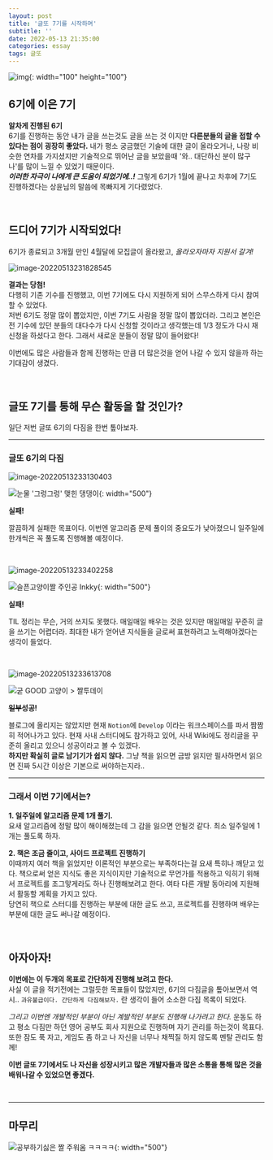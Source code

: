 ```yaml
---
layout: post
title: '글또 7기를 시작하며'
subtitle: ''
date: 2022-05-13 21:35:00
categories: essay
tags: 글또
---
```


![img](https://blog.kakaocdn.net/dn/G4jYu/btrax7nQZhT/C4xTH41v6lNKaTiNbHhbg0/img.jpg){: width="100" height="100"}

## 6기에 이은 7기

**알차게 진행된 6기**  
6기를 진행하는 동안 내가 글을 쓰는것도 글을 쓰는 것 이지만 **다른분들의 글을 접할 수 있다는 점이 굉장히 좋았다.** 내가 평소 궁금했던 기술에 대한 글이 올라오거나, 나랑 비슷한 연차를 가지셨지만 기술적으로 뛰어난 글을 보았을때 '와.. 대단하신 분이 많구나'를 많이 느낄 수 있었기 때문이다.  
_**이러한 자극이 나에게 큰 도움이 되었기에..!**_ 그렇게 6기가 1월에 끝나고 차후에 7기도 진행하겠다는 상윤님의 말씀에 목빠지게 기다렸었다.

<br />

## 드디어 7기가 시작되었다!

6기가 종료되고 3개월 만인 4월달에 모집글이 올라왔고, _올라오자마자 지원서 갈겨!_

![image-20220513231828545](https://tva1.sinaimg.cn/large/e6c9d24egy1h2751amitmj210q0c8abp.jpg)

**결과는 당첨!**  
다행히 기존 기수를 진행했고, 이번 7기에도 다시 지원하게 되어 스무스하게 다시 참여할 수 있었다.  
저번 6기도 정말 많이 뽑았지만, 이번 7기도 사람을 정말 많이 뽑았더라. 그리고 본인은 전 기수에 있던 분들의 대다수가 다시 신청할 것이라고 생각했는데 1/3 정도가 다시 재신청을 하셨다고 한다. 그래서 새로운 분들이 정말 많이 들어왔다!

이번에도 많은 사람들과 함께 진행하는 만큼 더 많은것을 얻어 나갈 수 있지 않을까 하는 기대감이 생겼다.

<br />

## 글또 7기를 통해 무슨 활동을 할 것인가?

일단 저번 글또 6기의 다짐을 한번 톺아보자.

---

### 글또 6기의 다짐

![image-20220513233130403](https://tva1.sinaimg.cn/large/e6c9d24egy1h275evv0tlj217o0683zj.jpg)

![눈물 '그렁그렁' 맺힌 댕댕이](https://tva1.sinaimg.cn/large/e6c9d24egy1h275foamklj20jg0b4wf5.jpg){: width="500"}

**실패!**

깔끔하게 실패한 목표이다. 이번엔 알고리즘 문제 풀이의 중요도가 낮아졌으니 일주일에 한개씩은 꼭 풀도록 진행해볼 예정이다.

<br />

![image-20220513233402258](https://tva1.sinaimg.cn/large/e6c9d24egy1h275hi80vyj21o607ggnm.jpg)

![슬픈고양이짤 주인공 Inkky](https://tva1.sinaimg.cn/large/e6c9d24egy1h275hyqqu2j20d80bx74p.jpg){: width="500"}

**실패!**

TIL 정리는 무슨, 거의 쓰지도 못했다. 매일매일 배우는 것은 있지만 매일매일 꾸준히 글을 쓰기는 어렵더라. 최대한 내가 얻어낸 지식들을 글로써 표현하려고 노력해야겠다는 생각이 들었다.

<br />

![image-20220513233613708](https://tva1.sinaimg.cn/large/e6c9d24egy1h275jst678j21oc092go5.jpg)

![굳 GOOD 고양이 > 짤투데이](https://tva1.sinaimg.cn/large/e6c9d24egy1h275k5m8d7j208o088mx7.jpg)

**~~일부~~성공!**

블로그에 올리지는 않았지만 현재 `Notion`에 `Develop` 이라는 워크스페이스를 파서 짬짬히 적어나가고 있다. 현재 사내 스터디에도 참가하고 있어, 사내 Wiki에도 정리글을 꾸준히 올리고 있으니 성공이라고 볼 수 있겠다.  
**하지만 확실히 글로 남기기가 쉽지 않다.** 그냥 책을 읽으면 금방 읽지만 필사하면서 읽으면 진짜 5시간 이상은 기본으로 써야하는지라..

---

### 그래서 이번 7기에서는?

**1. 일주일에 알고리즘 문제 1개 풀기.**  
 요새 알고리즘에 정말 많이 해이해졌는데 그 감을 잃으면 안될것 같다. 최소 일주일에 1개는 풀도록 하자.

**2. 책은 조금 줄이고, 사이드 프로젝트 진행하기**  
 이때까지 여러 책을 읽었지만 이론적인 부분으로는 부족하다는걸 요새 특히나 깨닫고 있다. 책으로써 얻은 지식도 좋은 지식이지만 기술적으로 무언가를 적용하고 익히기 위해서 프로젝트를 조그맣게라도 하나 진행해보려고 한다. 여타 다른 개발 동아리에 지원해서 활동할 계획을 가지고 있다.  
 당연히 책으로 스터디를 진행하는 부분에 대한 글도 쓰고, 프로젝트를 진행하며 배우는 부분에 대한 글도 써나갈 예정이다.

<br />

## 아자아자!

**이번에는 이 두개의 목표로 간단하게 진행해 보려고 한다.**  
사실 이 글을 적기전에는 그럴듯한 목표들이 많았지만, 6기의 다짐글을 톺아보면서 역시.. `과유불급이다. 간단하게 다짐해보자.` 란 생각이 들어 소소한 다짐 목록이 되었다.

_그리고 이번엔 개발적인 부분이 아닌 계발적인 부분도 진행해 나가려고 한다._ 운동도 하고 평소 다짐만 하던 영어 공부도 회사 지원으로 진행하며 자기 관리를 하는것이 목표다. 또한 잠도 푹 자고, 게임도 좀 하고 나 자신을 너무나 채찍질 하지 않도록 멘탈 관리도 함께!

**이번 글또 7기에서도 나 자신을 성장시키고 많은 개발자들과 많은 소통을 통해 많은 것을 배워나갈 수 있었으면 좋겠다.**

<br />

---

## 마무리

![공부하기싫은 짤 주워옴 ㅋㅋㅋㅋ](https://tva1.sinaimg.cn/large/e6c9d24egy1h275ysl0koj20fx0cit9a.jpg){: width="500"}
